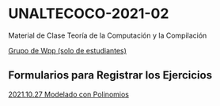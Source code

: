 # UNALTECOCO-2021-02
Material de Clase Teoría de la Computación y la Compilación

[Grupo de Wpp (solo de estudiantes)](https://chat.whatsapp.com/FL2wfRJyzBu5P8OKeInRka)

## Formularios para Registrar los Ejercicios
[2021.10.27 Modelado con Polinomios](https://forms.gle/zbgMEPxbAgLtwk3u9)


